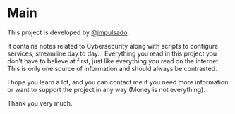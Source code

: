 # Main

This project is developed by [@impulsado](https://impulsado.org/).

It contains notes related to Cybersecurity along with scripts to configure services, streamline day to day… Everything you read in this project you don't have to believe at first, just like everything you read on the internet. This is only one source of information and should always be contrasted.

I hope you learn a lot, and you can contact me if you need more information or want to support the project in any way (Money is not everything).

Thank you very much.


